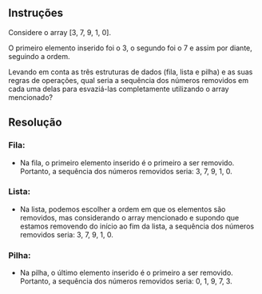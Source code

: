## Instruções

Considere o array [3, 7, 9, 1, 0].

O primeiro elemento inserido foi o 3, o segundo foi o 7 e assim por diante, seguindo a ordem.

Levando em conta as três estruturas de dados (fila, lista e pilha) e as suas regras de operações, qual seria a sequência dos números removidos em cada uma delas para esvaziá-las completamente utilizando o array mencionado?

## Resolução

### Fila:
- Na fila, o primeiro elemento inserido é o primeiro a ser removido. Portanto, a sequência dos números removidos seria: 3, 7, 9, 1, 0.

### Lista:
- Na lista, podemos escolher a ordem em que os elementos são removidos, mas considerando o array mencionado e supondo que estamos removendo do início ao fim da lista, a sequência dos números removidos seria: 3, 7, 9, 1, 0.

### Pilha:
- Na pilha, o último elemento inserido é o primeiro a ser removido. Portanto, a sequência dos números removidos seria: 0, 1, 9, 7, 3.
